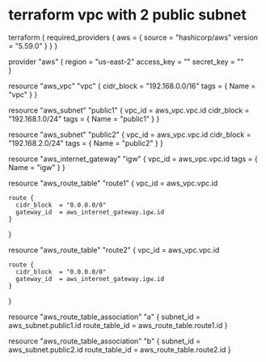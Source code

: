 # terraform vpc with 2 public subnet
terraform {
  required_providers {
    aws = {
      source = "hashicorp/aws"
      version = "5.59.0"
    }
  }
}

provider "aws" {
  region = "us-east-2"
  access_key = ""
  secret_key = ""    
}

resource "aws_vpc" "vpc" {
    cidr_block = "192.168.0.0/16"
    tags = {
        Name = "vpc"
    }
}

resource "aws_subnet" "public1" {
    vpc_id  = aws_vpc.vpc.id
    cidr_block = "192.168.1.0/24"
    tags = {
        Name = "public1"
    }
}

resource "aws_subnet" "public2" {
    vpc_id  = aws_vpc.vpc.id
    cidr_block = "192.168.2.0/24"
    tags = {
        Name = "public2"
    }
}

resource "aws_internet_gateway" "igw" {
    vpc_id  = aws_vpc.vpc.id
    tags = {
        Name = "igw"
    }
}

resource "aws_route_table" "route1" {
    vpc_id      = aws_vpc.vpc.id

    route {
      cidr_block  = "0.0.0.0/0"
      gateway_id  = aws_internet_gateway.igw.id
    }
}

resource "aws_route_table" "route2" {
    vpc_id      = aws_vpc.vpc.id

    route {
      cidr_block  = "0.0.0.0/0"
      gateway_id  = aws_internet_gateway.igw.id
    }
}    

resource "aws_route_table_association" "a" {
    subnet_id      = aws_subnet.public1.id
    route_table_id = aws_route_table.route1.id
}

resource "aws_route_table_association" "b" {
    subnet_id      = aws_subnet.public2.id
    route_table_id = aws_route_table.route2.id
}  
